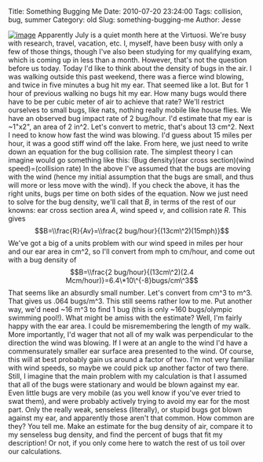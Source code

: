 Title: Something Bugging Me
Date: 2010-07-20 23:24:00
Tags: collision, bug, summer
Category: old
Slug: something-bugging-me
Author: Jesse


[![image](http://4.bp.blogspot.com/_SYZpxZOlcb0/TEZsSZmSnUI/AAAAAAAAAB8/6ArQgAym3Fk/s200/3063594778_019489ef21.jpg)](http://4.bp.blogspot.com/_SYZpxZOlcb0/TEZsSZmSnUI/AAAAAAAAAB8/6ArQgAym3Fk/s1600/3063594778_019489ef21.jpg)
Apparently July is a quiet month here at the Virtuosi. We're busy with
research, travel, vacation, etc. I, myself, have been busy with only a
few of those things, though I've also been studying for my qualifying
exam, which is coming up in less than a month. However, that's not the
question before us today. Today I'd like to think about the density of
bugs in the air. I was walking outside this past weekend, there was a
fierce wind blowing, and twice in five minutes a bug hit my ear. That
seemed like a lot. But for 1 hour of previous walking no bugs hit my
ear. How many bugs would there have to be per cubic meter of air to
achieve that rate? We'll restrict ourselves to small bugs, like nats,
nothing really mobile like house flies. We have an observed bug impact
rate of 2 bug/hour. I'd estimate that my ear is \~1"x2", an area of 2
in\^2. Let's convert to metric, that's about 13 cm\^2. Next I need to
know how fast the wind was blowing. I'd guess about 15 miles per hour,
it was a good stiff wind off the lake. From here, we just need to write
down an equation for the bug collision rate. The simplest theory I can
imagine would go something like this: (Bug density)(ear cross
section)(wind speed)=(collision rate) In the above I've assumed that the
bugs are moving with the wind (hence my initial assumption that the bugs
are small, and thus will more or less move with the wind). If you check
the above, it has the right units, bugs per time on both sides of the
equation. Now we just need to solve for the bug density, we'll call that
*B*, in terms of the rest of our knowns: ear cross section area *A*,
wind speed *v*, and collision rate *R*. This gives
$$B=\\frac{R}{Av}=\\frac{2 bug/hour}{(13cm\^2)(15mph)}$$ We've got a big
of a units problem with our wind speed in miles per hour and our ear
area in cm\^2, so I'll convert from mph to cm/hour, and come out with a
bug density of $$B=\\frac{2 bug/hour}{(13cm\^2)(2.4
Mcm/hour)}=6.4\*10\^{-8}bugs/cm\^3$$ That seems like an absurdly small
number. Let's convert from cm\^3 to m\^3. That gives us .064 bugs/m\^3.
This still seems rather low to me. Put another way, we'd need \~16 m\^3
to find 1 bug (this is only \~160 bugs/olympic swimming pool!). What
might be amiss with the estimate? Well, I'm fairly happy with the ear
area. I could be misremembering the length of my walk. More importantly,
I'd wager that not all of my walk was perpendicular to the direction the
wind was blowing. If I were at an angle to the wind I'd have a
commensurately smaller ear surface area presented to the wind. Of
course, this will at best probably gain us around a factor of two. I'm
not very familiar with wind speeds, so maybe we could pick up another
factor of two there. Still, I imagine that the main problem with my
calculation is that I assumed that all of the bugs were stationary and
would be blown against my ear. Even little bugs are very mobile (as you
well know if you've ever tried to swat them), and were probably actively
trying to avoid my ear for the most part. Only the really weak,
senseless (literally), or stupid bugs got blown against my ear, and
apparently those aren't that common. How common are they? You tell me.
Make an estimate for the bug density of air, compare it to my senseless
bug density, and find the percent of bugs that fit my description! Or
not, if you only come here to watch the rest of us toil over our
calculations.
